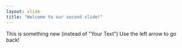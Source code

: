 ```yaml
---
layout: slide
title: "Welcome to our second slide!"
---
```


This is something new (instead of "Your Text")
Use the left arrow to go back!
